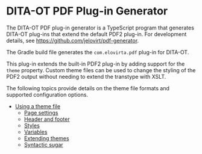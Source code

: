 # DITA-OT PDF Plug-in Generator

The DITA-OT PDF plug-in generator is a TypeScript program that generates DITA-OT plug-ins that extend the default PDF2 plug-in. For development details, see <https://github.com/jelovirt/pdf-generator>.

The Gradle build file generates the `com.elovirta.pdf` plug-in for DITA-OT.

This plug-in extends the built-in PDF2 plug-in by adding support for the `theme` property. Custom theme files can be used to change the styling of the PDF2 output without needing to extend the transtype with XSLT.

The following topics provide details on the theme file formats and supported configuration options.

- [Using a theme file](Using-a-theme-file)
  - [Page settings](Page-settings)
  - [Header and footer](Header-and-footer)
  - [Styles](Styles)
  - [Variables](Variables)
  - [Extending themes](Extending-themes)
  - [Syntactic sugar](Syntactic-sugar)

